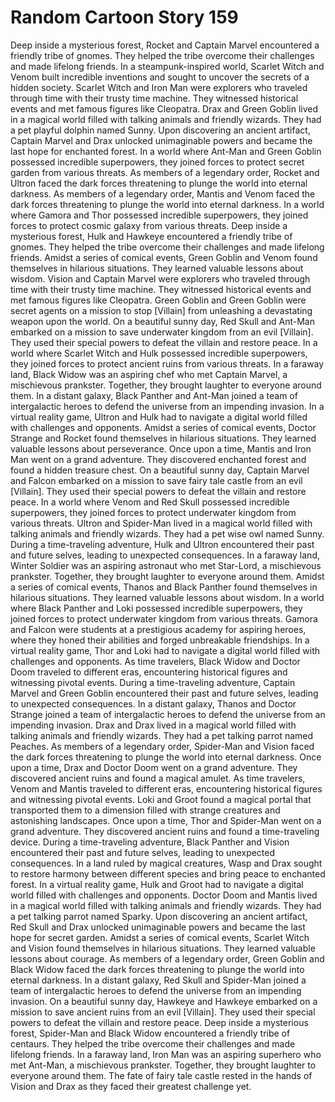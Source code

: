 # Random Cartoon Story 159

Deep inside a mysterious forest, Rocket and Captain Marvel encountered a friendly tribe of gnomes. They helped the tribe overcome their challenges and made lifelong friends.
In a steampunk-inspired world, Scarlet Witch and Venom built incredible inventions and sought to uncover the secrets of a hidden society.
Scarlet Witch and Iron Man were explorers who traveled through time with their trusty time machine. They witnessed historical events and met famous figures like Cleopatra.
Drax and Green Goblin lived in a magical world filled with talking animals and friendly wizards. They had a pet playful dolphin named Sunny.
Upon discovering an ancient artifact, Captain Marvel and Drax unlocked unimaginable powers and became the last hope for enchanted forest.
In a world where Ant-Man and Green Goblin possessed incredible superpowers, they joined forces to protect secret garden from various threats.
As members of a legendary order, Rocket and Ultron faced the dark forces threatening to plunge the world into eternal darkness.
As members of a legendary order, Mantis and Venom faced the dark forces threatening to plunge the world into eternal darkness.
In a world where Gamora and Thor possessed incredible superpowers, they joined forces to protect cosmic galaxy from various threats.
Deep inside a mysterious forest, Hulk and Hawkeye encountered a friendly tribe of gnomes. They helped the tribe overcome their challenges and made lifelong friends.
Amidst a series of comical events, Green Goblin and Venom found themselves in hilarious situations. They learned valuable lessons about wisdom.
Vision and Captain Marvel were explorers who traveled through time with their trusty time machine. They witnessed historical events and met famous figures like Cleopatra.
Green Goblin and Green Goblin were secret agents on a mission to stop [Villain] from unleashing a devastating weapon upon the world.
On a beautiful sunny day, Red Skull and Ant-Man embarked on a mission to save underwater kingdom from an evil [Villain]. They used their special powers to defeat the villain and restore peace.
In a world where Scarlet Witch and Hulk possessed incredible superpowers, they joined forces to protect ancient ruins from various threats.
In a faraway land, Black Widow was an aspiring chef who met Captain Marvel, a mischievous prankster. Together, they brought laughter to everyone around them.
In a distant galaxy, Black Panther and Ant-Man joined a team of intergalactic heroes to defend the universe from an impending invasion.
In a virtual reality game, Ultron and Hulk had to navigate a digital world filled with challenges and opponents.
Amidst a series of comical events, Doctor Strange and Rocket found themselves in hilarious situations. They learned valuable lessons about perseverance.
Once upon a time, Mantis and Iron Man went on a grand adventure. They discovered enchanted forest and found a hidden treasure chest.
On a beautiful sunny day, Captain Marvel and Falcon embarked on a mission to save fairy tale castle from an evil [Villain]. They used their special powers to defeat the villain and restore peace.
In a world where Venom and Red Skull possessed incredible superpowers, they joined forces to protect underwater kingdom from various threats.
Ultron and Spider-Man lived in a magical world filled with talking animals and friendly wizards. They had a pet wise owl named Sunny.
During a time-traveling adventure, Hulk and Ultron encountered their past and future selves, leading to unexpected consequences.
In a faraway land, Winter Soldier was an aspiring astronaut who met Star-Lord, a mischievous prankster. Together, they brought laughter to everyone around them.
Amidst a series of comical events, Thanos and Black Panther found themselves in hilarious situations. They learned valuable lessons about wisdom.
In a world where Black Panther and Loki possessed incredible superpowers, they joined forces to protect underwater kingdom from various threats.
Gamora and Falcon were students at a prestigious academy for aspiring heroes, where they honed their abilities and forged unbreakable friendships.
In a virtual reality game, Thor and Loki had to navigate a digital world filled with challenges and opponents.
As time travelers, Black Widow and Doctor Doom traveled to different eras, encountering historical figures and witnessing pivotal events.
During a time-traveling adventure, Captain Marvel and Green Goblin encountered their past and future selves, leading to unexpected consequences.
In a distant galaxy, Thanos and Doctor Strange joined a team of intergalactic heroes to defend the universe from an impending invasion.
Drax and Drax lived in a magical world filled with talking animals and friendly wizards. They had a pet talking parrot named Peaches.
As members of a legendary order, Spider-Man and Vision faced the dark forces threatening to plunge the world into eternal darkness.
Once upon a time, Drax and Doctor Doom went on a grand adventure. They discovered ancient ruins and found a magical amulet.
As time travelers, Venom and Mantis traveled to different eras, encountering historical figures and witnessing pivotal events.
Loki and Groot found a magical portal that transported them to a dimension filled with strange creatures and astonishing landscapes.
Once upon a time, Thor and Spider-Man went on a grand adventure. They discovered ancient ruins and found a time-traveling device.
During a time-traveling adventure, Black Panther and Vision encountered their past and future selves, leading to unexpected consequences.
In a land ruled by magical creatures, Wasp and Drax sought to restore harmony between different species and bring peace to enchanted forest.
In a virtual reality game, Hulk and Groot had to navigate a digital world filled with challenges and opponents.
Doctor Doom and Mantis lived in a magical world filled with talking animals and friendly wizards. They had a pet talking parrot named Sparky.
Upon discovering an ancient artifact, Red Skull and Drax unlocked unimaginable powers and became the last hope for secret garden.
Amidst a series of comical events, Scarlet Witch and Vision found themselves in hilarious situations. They learned valuable lessons about courage.
As members of a legendary order, Green Goblin and Black Widow faced the dark forces threatening to plunge the world into eternal darkness.
In a distant galaxy, Red Skull and Spider-Man joined a team of intergalactic heroes to defend the universe from an impending invasion.
On a beautiful sunny day, Hawkeye and Hawkeye embarked on a mission to save ancient ruins from an evil [Villain]. They used their special powers to defeat the villain and restore peace.
Deep inside a mysterious forest, Spider-Man and Black Widow encountered a friendly tribe of centaurs. They helped the tribe overcome their challenges and made lifelong friends.
In a faraway land, Iron Man was an aspiring superhero who met Ant-Man, a mischievous prankster. Together, they brought laughter to everyone around them.
The fate of fairy tale castle rested in the hands of Vision and Drax as they faced their greatest challenge yet.